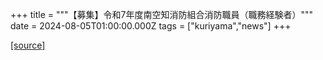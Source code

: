 +++
title = """【募集】令和7年度南空知消防組合消防職員（職務経験者）"""
date = 2024-08-05T01:00:00.000Z
tags = ["kuriyama","news"]
+++


[[source]](https://www.town.kuriyama.hokkaido.jp/soshiki/21/28379.html)
